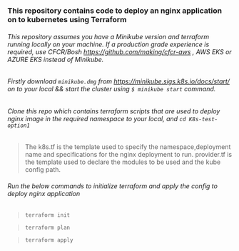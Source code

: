 ### This repository contains code to deploy an nginx application on to kubernetes using Terraform 
###### This repository assumes you have a Minikube version and terraform running locally on your machine. If a production grade experience is required, use CFCR/Bosh https://github.com/making/cfcr-aws , AWS EKS or AZURE EKS instead of Minikube.
###### Firstly download `minikube.dmg` from https://minikube.sigs.k8s.io/docs/start/ on to your local && start the cluster using `$ minikube start` command.
###### Clone this repo which contains terraform scripts that are used to deploy nginx image in the required namespace to your local, and `cd K8s-test-option1`
> The k8s.tf is the template used to specify the namespace,deployment name and specifications for the nginx deployment to run.
> provider.tf is the template used to declare the modules to be used and the kube config path.
######  Run the below commands to initialize terraform and apply the config to deploy nginx application
> `terraform init`

> `terraform plan` 

> `terraform apply`
